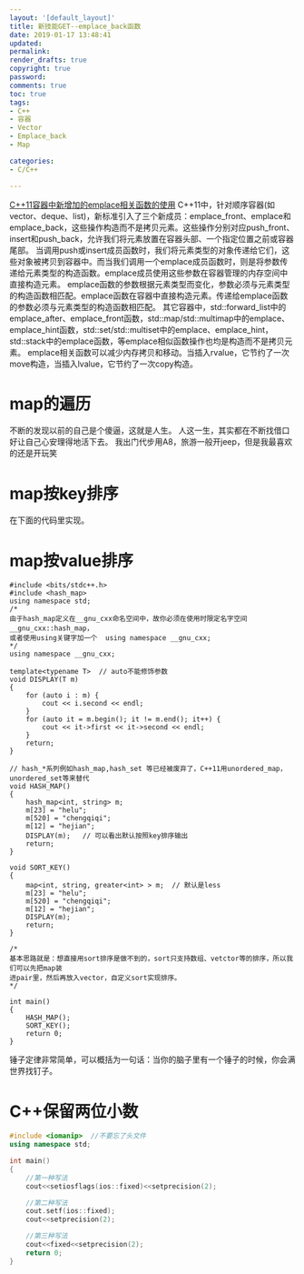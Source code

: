 ```yaml
---
layout: '[default_layout]'   
title: 新技能GET--emplace_back函数
date: 2019-01-17 13:48:41  
updated: 
permalink: 
render_drafts: true
copyright: true
password: 
comments: true
toc: true                  
tags:                        
- C++
- 容器
- Vector
- Emplace_back
- Map

categories:                  
- C/C++

---
```

[C++11容器中新增加的emplace相关函数的使用](https://blog.csdn.net/fengbingchun/article/details/78670376)
C++11中，针对顺序容器(如vector、deque、list)，新标准引入了三个新成员：emplace_front、emplace和emplace_back，这些操作构造而不是拷贝元素。这些操作分别对应push_front、insert和push_back，允许我们将元素放置在容器头部、一个指定位置之前或容器尾部。
当调用push或insert成员函数时，我们将元素类型的对象传递给它们，这些对象被拷贝到容器中。而当我们调用一个emplace成员函数时，则是将参数传递给元素类型的构造函数。emplace成员使用这些参数在容器管理的内存空间中直接构造元素。
emplace函数的参数根据元素类型而变化，参数必须与元素类型的构造函数相匹配。emplace函数在容器中直接构造元素。传递给emplace函数的参数必须与元素类型的构造函数相匹配。
其它容器中，std::forward_list中的emplace_after、emplace_front函数，std::map/std::multimap中的emplace、emplace_hint函数，std::set/std::multiset中的emplace、emplace_hint，std::stack中的emplace函数，等emplace相似函数操作也均是构造而不是拷贝元素。
emplace相关函数可以减少内存拷贝和移动。当插入rvalue，它节约了一次move构造，当插入lvalue，它节约了一次copy构造。
<!--more-->

# map的遍历

不断的发现以前的自己是个傻逼，这就是人生。
人这一生，其实都在不断找借口好让自己心安理得地活下去。
我出门代步用A8，旅游一般开jeep，但是我最喜欢的还是开玩笑

# map按key排序
在下面的代码里实现。

# map按value排序
```
#include <bits/stdc++.h>
#include <hash_map>
using namespace std;
/*
由于hash_map定义在__gnu_cxx命名空间中，故你必须在使用时限定名字空间__gnu_cxx::hash_map，
或者使用using关键字加一个  using namespace __gnu_cxx;
*/
using namespace __gnu_cxx;

template<typename T>  // auto不能修饰参数
void DISPLAY(T m)
{
    for (auto i : m) {
        cout << i.second << endl;
    }
    for (auto it = m.begin(); it != m.end(); it++) {
        cout << it->first << it->second << endl;
    }
    return;
}

// hash_*系列例如hash_map,hash_set 等已经被废弃了，C++11用unordered_map，unordered_set等来替代
void HASH_MAP()
{
    hash_map<int, string> m;
    m[23] = "helu";
    m[520] = "chengqiqi";
    m[12] = "hejian";
    DISPLAY(m);   // 可以看出默认按照key排序输出
    return;
}

void SORT_KEY()
{
    map<int, string, greater<int> > m;  // 默认是less
    m[23] = "helu";
    m[520] = "chengqiqi";
    m[12] = "hejian";
    DISPLAY(m);
    return;
}

/*
基本思路就是：想直接用sort排序是做不到的，sort只支持数组、vetctor等的排序，所以我们可以先把map装
进pair里，然后再放入vector，自定义sort实现排序。
*/

int main()
{
    HASH_MAP();
    SORT_KEY();
    return 0;
}
```
锤子定律非常简单，可以概括为一句话：当你的脑子里有一个锤子的时候，你会满世界找钉子。
# C++保留两位小数
```c++
#include <iomanip>  //不要忘了头文件
using namespace std;

int main()
{
	//第一种写法
	cout<<setiosflags(ios::fixed)<<setprecision(2);

	//第二种写法
	cout.setf(ios::fixed);
	cout<<setprecision(2);

	//第三种写法
	cout<<fixed<<setprecision(2);
	return 0;
}
```


